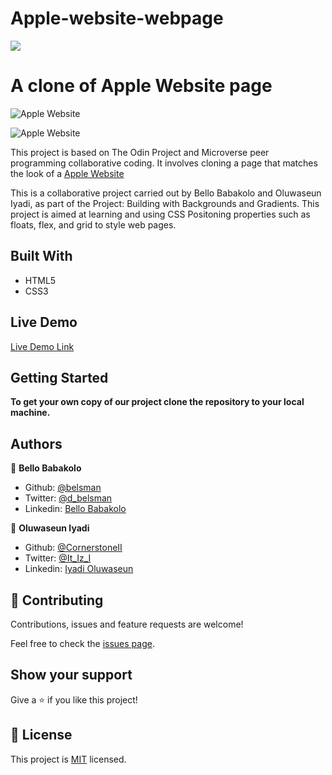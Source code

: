 # Apple-website-webpage
![](https://img.shields.io/badge/Microverse-blueviolet)

# A clone of Apple Website page

![Apple Website]()

![Apple Website]()

This project is based on The Odin Project and Microverse peer programming collaborative coding. It involves cloning a page that matches the look of a [Apple Website](https://web.archive.org/web/20140301004610/http://www.apple.com/)

This is a collaborative project carried out by Bello Babakolo and Oluwaseun Iyadi, as part of the Project: Building with Backgrounds and Gradients. This project is aimed at learning and using CSS Positoning properties such as floats, flex, and grid to style web pages.

## Built With
- HTML5
- CSS3

## Live Demo

[Live Demo Link]()


## Getting Started

**To get your own copy of our project clone the repository to your local machine.**


## Authors

👤 **Bello Babakolo**

- Github: [@belsman](https://github.com/belsman)
- Twitter: [@d_belsman](https://twitter.com/d_belsman)
- Linkedin: [Bello Babakolo](https://linkedin.com/bello-babakolo-b23b17145)

👤 **Oluwaseun Iyadi**

- Github: [@CornerstoneII](https://github.com/CornerstoneII)
- Twitter: [@It_Iz_I](https://twitter.com/It_Iz_I)
- Linkedin: [Iyadi Oluwaseun](https://www.linkedin.com/in/oluwaseun-iyadi-773584b4/)

## 🤝 Contributing

Contributions, issues and feature requests are welcome!

Feel free to check the [issues page](issues/).

## Show your support

Give a ⭐️ if you like this project!


## 📝 License

This project is [MIT](lic.url) licensed.
